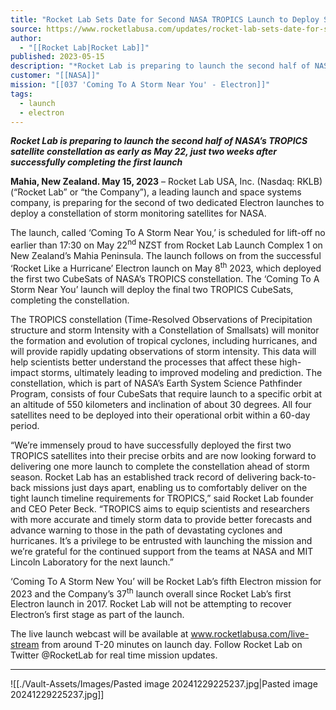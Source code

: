 ```yaml
---
title: "Rocket Lab Sets Date for Second NASA TROPICS Launch to Deploy Storm Monitoring Constellation  "
source: https://www.rocketlabusa.com/updates/rocket-lab-sets-date-for-second-nasa-tropics-launch-to-deploy-storm-monitoring-constellation/
author:
  - "[[Rocket Lab|Rocket Lab]]"
published: 2023-05-15
description: "*Rocket Lab is preparing to launch the second half of NASA’s TROPICS satellite constellation as early as May 22, just two weeks after successfully completing the first launch*"
customer: "[[NASA]]"
mission: "[[037 'Coming To A Storm Near You' - Electron]]"
tags:
  - launch
  - electron
---
```

***Rocket Lab is preparing to launch the second half of NASA’s TROPICS satellite constellation as early as May 22, just two weeks after successfully completing the first launch***

**Mahia, New Zealand. May 15, 2023** – Rocket Lab USA, Inc. (Nasdaq: RKLB) (“Rocket Lab” or “the Company”), a leading launch and space systems company, is preparing for the second of two dedicated Electron launches to deploy a constellation of storm monitoring satellites for NASA.

The launch, called ‘Coming To A Storm Near You,’ is scheduled for lift-off no earlier than 17:30 on May 22<sup>nd</sup> NZST from Rocket Lab Launch Complex 1 on New Zealand’s Mahia Peninsula. The launch follows on from the successful ‘Rocket Like a Hurricane’ Electron launch on May 8<sup>th</sup> 2023, which deployed the first two CubeSats of NASA’s TROPICS constellation. The ‘Coming To A Storm Near You’ launch will deploy the final two TROPICS CubeSats, completing the constellation.

The TROPICS constellation (Time-Resolved Observations of Precipitation structure and storm Intensity with a Constellation of Smallsats) will monitor the formation and evolution of tropical cyclones, including hurricanes, and will provide rapidly updating observations of storm intensity. This data will help scientists better understand the processes that affect these high-impact storms, ultimately leading to improved modeling and prediction. The constellation, which is part of NASA’s Earth System Science Pathfinder Program, consists of four CubeSats that require launch to a specific orbit at an altitude of 550 kilometers and inclination of about 30 degrees. All four satellites need to be deployed into their operational orbit within a 60-day period.

“We’re immensely proud to have successfully deployed the first two TROPICS satellites into their precise orbits and are now looking forward to delivering one more launch to complete the constellation ahead of storm season. Rocket Lab has an established track record of delivering back-to-back missions just days apart, enabling us to comfortably deliver on the tight launch timeline requirements for TROPICS,” said Rocket Lab founder and CEO Peter Beck. “TROPICS aims to equip scientists and researchers with more accurate and timely storm data to provide better forecasts and advance warning to those in the path of devastating cyclones and hurricanes. It’s a privilege to be entrusted with launching the mission and we’re grateful for the continued support from the teams at NASA and MIT Lincoln Laboratory for the next launch.”

‘Coming To A Storm New You’ will be Rocket Lab’s fifth Electron mission for 2023 and the Company’s 37<sup>th</sup> launch overall since Rocket Lab’s first Electron launch in 2017. Rocket Lab will not be attempting to recover Electron’s first stage as part of the launch.

The live launch webcast will be available at www.rocketlabusa.com/live-stream from around T-20 minutes on launch day. Follow Rocket Lab on Twitter @RocketLab for real time mission updates.

---

![[./Vault-Assets/Images/Pasted image 20241229225237.jpg|Pasted image 20241229225237.jpg]]
